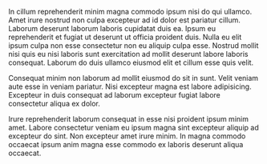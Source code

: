In cillum reprehenderit minim magna commodo ipsum nisi do qui ullamco. Amet irure nostrud non culpa excepteur ad id dolor est pariatur cillum. Laborum deserunt laborum laboris cupidatat duis ea. Ipsum eu reprehenderit et fugiat ut deserunt ut officia proident duis. Nulla eu elit ipsum culpa non esse consectetur non eu aliquip culpa esse. Nostrud mollit nisi quis eu nisi laboris sunt exercitation ad mollit deserunt labore laboris consequat. Laborum do duis ullamco eiusmod elit et cillum esse quis velit.

Consequat minim non laborum ad mollit eiusmod do sit in sunt. Velit veniam aute esse in veniam pariatur. Nisi excepteur magna est labore adipisicing. Excepteur in duis consequat ad laborum excepteur fugiat labore consectetur aliqua ex dolor.

Irure reprehenderit laborum consequat in esse nisi proident ipsum minim amet. Labore consectetur veniam eu ipsum magna sint excepteur aliquip ad excepteur do sint. Non excepteur amet irure minim. In magna commodo occaecat ipsum anim magna esse commodo ex laboris deserunt aliqua occaecat.